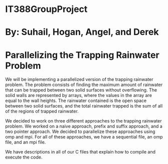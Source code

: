 # IT388GroupProject
# By: Suhail, Hogan, Angel, and Derek
# Parallelizing the Trapping Rainwater Problem
We will be implementing a parallelized version of the trapping rainwater problem. The problem consists of finding the maximum amount of rainwater that can be trapped between two solid surfaces without overflowing. The solid walls are represented by arrays, where the values in the array are equal to the wall heights. The rainwater contained is the open space between two solid surfaces, and the total rainwater trapped is the sum of all of the regions of trapped rainwater.

We decided to work on three different approaches to  the trapping rainwater problem. We worked on a naive approach, prefix and suffix approach, and a two pointer approach. We decided to parallelize these approaches using omp and mpi. For all of these approaches, we have a sequential file, an omp file, and an mpi file.  

We have descriptions in all of our C files that explain how to compile and execute the code. 
